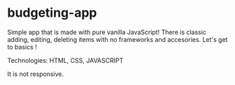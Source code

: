 # budgeting-app

Simple app that is made with pure vanilla JavaScript! There is classic adding, editing, deleting items with no frameworks and accesories. Let's get to basics !

Technologies:
HTML,
CSS,
JAVASCRIPT

It is not responsive.

